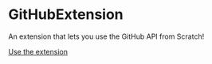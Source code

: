 # GitHubExtension
An extension that lets you use the GitHub API from Scratch!

[Use the extension](http://mrcomputer1extension.github.io/GitHubExtension)
